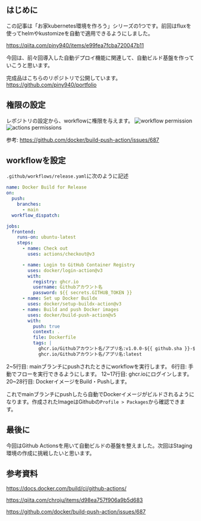 ## はじめに
この記事は「お家kubernetes環境を作ろう」シリーズの1つです。前回はfluxを使ってhelmやkustomizeを自動で適用できるようにしました。

https://qiita.com/piny940/items/e99fea7fcba720047b11

今回は、前々回導入した自動デプロイ機能に関連して、自動ビルド基盤を作っていこうと思います。

完成品はこちらのリポジトリで公開しています。
https://github.com/piny940/portfolio

## 権限の設定
レポジトリの設定から、workflowに権限を与えます。
![workflow permission](https://user-images.githubusercontent.com/1736354/187890839-2f26ce10-2e20-4d7e-ab6e-311c898fc416.png)
![actions permissions](https://user-images.githubusercontent.com/9700541/187891526-5938feb5-d380-4574-a81a-9b621779dead.png)

参考: https://github.com/docker/build-push-action/issues/687

## workflowを設定
`.github/workflows/release.yaml`に次のように記述
```yaml
name: Docker Build for Release
on:
  push:
    branches:
      - main
  workflow_dispatch:

jobs:
  frontend:
    runs-on: ubuntu-latest
    steps:
      - name: Check out
        uses: actions/checkout@v3

      - name: Login to GitHub Container Registry
        uses: docker/login-action@v3
        with:
          registry: ghcr.io
          username: Githubアカウント名
          password: ${{ secrets.GITHUB_TOKEN }}
      - name: Set up Docker Buildx
        uses: docker/setup-buildx-action@v3
      - name: Build and push Docker images
        uses: docker/build-push-action@v5
        with:
          push: true
          context: .
          file: Dockerfile
          tags: |
            ghcr.io/Githubアカウント名/アプリ名:v1.0.0-${{ github.sha }}-${{ github.run_number }}
            ghcr.io/Githubアカウント名/アプリ名:latest
```
2~5行目: mainブランチにpushされたときにworkflowを実行します。
6行目: 手動でフローを実行できるようにします。
12~17行目: ghcr.ioにログインします。
20~28行目: DockerイメージをBuild・Pushします。

これでmainブランチにpushしたら自動でDockerイメージがビルドされるようになります。作成されたImageはGithubの`Profile > Packages`から確認できます。

## 最後に
今回はGithub Actionsを用いて自動ビルドの基盤を整えました。次回はStaging環境の作成に挑戦したいと思います。


## 参考資料

https://docs.docker.com/build/ci/github-actions/

https://qiita.com/chroju/items/d98ea757f906a9b5d683

https://github.com/docker/build-push-action/issues/687
